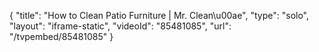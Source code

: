 {
    "title": "How to Clean Patio Furniture | Mr. Clean\u00ae",
    "type": "solo",
    "layout": "iframe-static",
    "videoId": "85481085",
    "url": "\/tvpembed\/85481085"
}